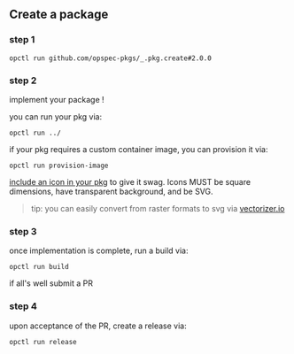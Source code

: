 ## Create a package

### step 1

```shell
opctl run github.com/opspec-pkgs/_.pkg.create#2.0.0
```

### step 2

implement your package !

you can run your pkg via:

```shell
opctl run ../
```

if your pkg requires a custom container image, you can provision it via:

```shell
opctl run provision-image
```

[include an icon in your pkg](https://opspec.io/docs/reference/op.yml/schema/icon.html) to give it swag. Icons MUST be square dimensions, have transparent background, and be SVG. 
> tip: you can easily convert from raster formats to svg via [vectorizer.io](https://www.vectorizer.io/)

### step 3

once implementation is complete, run a build via:
```shell
opctl run build
```

if all's well submit a PR

### step 4

upon acceptance of the PR, create a release via:

```shell
opctl run release
```


